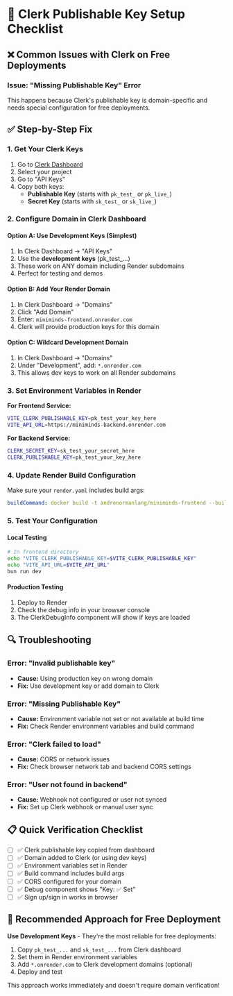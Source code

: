 # 🔑 Clerk Publishable Key Setup Checklist

## ❌ Common Issues with Clerk on Free Deployments

### Issue: "Missing Publishable Key" Error

This happens because Clerk's publishable key is domain-specific and needs special configuration for free deployments.

## ✅ Step-by-Step Fix

### 1. Get Your Clerk Keys

1. Go to [Clerk Dashboard](https://clerk.com)
2. Select your project
3. Go to "API Keys"
4. Copy both keys:
   - **Publishable Key** (starts with `pk_test_` or `pk_live_`)
   - **Secret Key** (starts with `sk_test_` or `sk_live_`)

### 2. Configure Domain in Clerk Dashboard

#### Option A: Use Development Keys (Simplest)

1. In Clerk Dashboard → "API Keys"
2. Use the **development keys** (pk_test_...)
3. These work on ANY domain including Render subdomains
4. Perfect for testing and demos

#### Option B: Add Your Render Domain

1. In Clerk Dashboard → "Domains"
2. Click "Add Domain"
3. Enter: `miniminds-frontend.onrender.com`
4. Clerk will provide production keys for this domain

#### Option C: Wildcard Development Domain

1. In Clerk Dashboard → "Domains"
2. Under "Development", add: `*.onrender.com`
3. This allows dev keys to work on all Render subdomains

### 3. Set Environment Variables in Render

**For Frontend Service:**

```bash
VITE_CLERK_PUBLISHABLE_KEY=pk_test_your_key_here
VITE_API_URL=https://miniminds-backend.onrender.com
```

**For Backend Service:**

```bash
CLERK_SECRET_KEY=sk_test_your_secret_here
CLERK_PUBLISHABLE_KEY=pk_test_your_key_here
```

### 4. Update Render Build Configuration

Make sure your `render.yaml` includes build args:

```yaml
buildCommand: docker build -t andrenormanlang/miniminds-frontend --build-arg VITE_CLERK_PUBLISHABLE_KEY=$VITE_CLERK_PUBLISHABLE_KEY --build-arg VITE_API_URL=$VITE_API_URL .
```

### 5. Test Your Configuration

#### Local Testing

```bash
# In frontend directory
echo "VITE_CLERK_PUBLISHABLE_KEY=$VITE_CLERK_PUBLISHABLE_KEY"
echo "VITE_API_URL=$VITE_API_URL"
bun run dev
```

#### Production Testing

1. Deploy to Render
2. Check the debug info in your browser console
3. The ClerkDebugInfo component will show if keys are loaded

## 🔍 Troubleshooting

### Error: "Invalid publishable key"

- **Cause:** Using production key on wrong domain
- **Fix:** Use development key or add domain to Clerk

### Error: "Missing Publishable Key"

- **Cause:** Environment variable not set or not available at build time
- **Fix:** Check Render environment variables and build command

### Error: "Clerk failed to load"

- **Cause:** CORS or network issues
- **Fix:** Check browser network tab and backend CORS settings

### Error: "User not found in backend"

- **Cause:** Webhook not configured or user not synced
- **Fix:** Set up Clerk webhook or manual user sync

## 📋 Quick Verification Checklist

- [ ] ✅ Clerk publishable key copied from dashboard
- [ ] ✅ Domain added to Clerk (or using dev keys)
- [ ] ✅ Environment variables set in Render
- [ ] ✅ Build command includes build args
- [ ] ✅ CORS configured for your domain
- [ ] ✅ Debug component shows "Key: ✅ Set"
- [ ] ✅ Sign up/sign in works in browser

## 🎯 Recommended Approach for Free Deployment

**Use Development Keys** - They're the most reliable for free deployments:

1. Copy `pk_test_...` and `sk_test_...` from Clerk dashboard
2. Set them in Render environment variables
3. Add `*.onrender.com` to Clerk development domains (optional)
4. Deploy and test

This approach works immediately and doesn't require domain verification!
